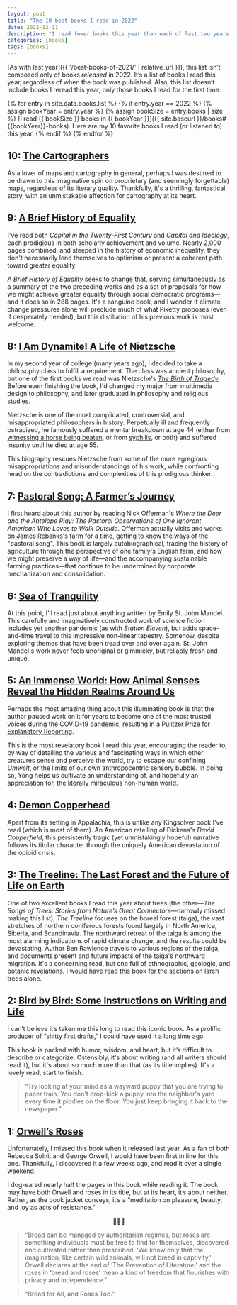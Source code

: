 ```yaml
---
layout: post
title: "The 10 best books I read in 2022"
date: 2022-12-11
description: "I read fewer books this year than each of last two years. I was hoping to retain more from the books I read by taking more time with each book. That said, this year I read some of my favorite books I've <em>ever</em> read."
categories: [books]
tags: [books]
---
```


[As with last year]({{ '/best-books-of-2021/' | relative_url }}), this list isn’t composed only of books _released_ in 2022. It’s a list of books I read this year, regardless of when the book was published. Also, this list doesn’t include books I reread this year, only those books I read for the first time.

{% for entry in site.data.books.list %}
{% if entry.year == 2022 %}
{% assign bookYear = entry.year %}
{% assign bookSize = entry.books | size %}
[I read {{ bookSize }} books in {{ bookYear }}]({{ site.baseurl }}/books#{{bookYear}}-books). Here are my 10 favorite books I read (or listened to) this year.
{% endif %}
{% endfor %}

## 10: <a class="book-title" href="https://www.goodreads.com/book/show/55004093-the-cartographers">The Cartographers</a>

As a lover of maps and cartography in general, perhaps I was destined to be drawn to this imaginative spin on proprietary (and seemingly forgettable) maps, regardless of its literary quality. Thankfully, it's a thrilling, fantastical story, with an unmistakable affection for cartography at its heart.

## 9: <a class="book-title" href="https://en.wikipedia.org/wiki/A_Brief_History_of_Equality">A Brief History of Equality</a>

I've read both <cite>Capital in the Twenty-First Century</cite> and <cite>Capital and Ideology</cite>, each prodigious in both scholarly achievement and volume. Nearly 2,000 pages combined, and steeped in the history of economic inequality, they don't necessarily lend themselves to optimism or present a coherent path toward greater equality. 

<cite>A Brief History of Equality</cite> seeks to change that, serving simultaneously as a summary of the two preceding works and as a set of proposals for how we might achieve greater equality through social democratic programs—and it does so in 288 pages. It's a sanguine book, and I wonder if climate change pressures alone will preclude much of what Piketty proposes (even if desperately needed), but this distillation of his previous work is most welcome.

## 8: <a class="book-title" href="https://www.penguinrandomhouse.com/books/555768/i-am-dynamite-by-sue-prideaux/">I Am Dynamite! A Life of Nietzsche</a>

In my second year of college (many years ago), I decided to take a philosophy class to fulfill a requirement. The class was ancient philosophy, but one of the first books we read was Nietzsche's <cite><a href="https://www.goodreads.com/book/show/568047.The_Birth_of_Tragedy_The_Case_of_Wagner">The Birth of Tragedy</a></cite>. Before even finishing the book, I'd changed my major from multimedia design to philosophy, and later graduated in philosophy and religious studies.

Nietzsche is one of the most complicated, controversial, and misappropriated philosophers in history. Perpetually ill and frequently ostracized, he famously suffered a mental breakdown at age 44 (either from <a href="https://www.faena.com/aleph/the-true-story-of-the-turin-horse-or-nietzsches-horse">witnessing a horse being beaten</a>, or from <a href="https://en.wikipedia.org/wiki/Friedrich_Nietzsche#Insanity_and_death_(1889%E2%80%931900)">syphilis</a>, or both) and suffered insanity until he died at age 55.

This biography rescues Nietzsche from some of the more egregious misappropriations and misunderstandings of his work, while confronting head on the contradictions and complexities of this prodigious thinker.

## 7: <a class="book-title" href="https://www.goodreads.com/book/show/55004160-pastoral-song">Pastoral Song: A Farmer’s Journey</a>

I first heard about this author by reading Nick Offerman's <cite>Where the Deer and the Antelope Play: The Pastoral Observations of One Ignorant American Who Loves to Walk Outside</cite>. Offerman actually visits and works on James Rebanks's farm for a time, getting to know the ways of the "pastoral song". This book is largely autobiographical, tracing the history of agriculture through the perspective of one family's English farm, and how we might preserve a way of life—and the accompanying sustainable farming practices—that continue to be undermined by corporate mechanization and consolidation.

## 6: <a class="book-title" href="https://www.goodreads.com/book/show/58446227-sea-of-tranquility">Sea of Tranquility</a>

At this point, I'll read just about anything written by Emily St. John Mandel. This carefully and imaginatively constructed work of science fiction includes yet another pandemic (as with <cite>Station Eleven</cite>), but adds space-and-time travel to this impressive non-linear tapestry. Somehow, despite exploring themes that have been tread over and over again, St. John Mandel's work never feels unoriginal or gimmicky, but reliably fresh and unique.

## 5: <a class="book-title" href="https://www.penguinrandomhouse.com/books/616914/an-immense-world-by-ed-yong/">An Immense World: How Animal Senses Reveal the Hidden Realms Around Us</a>

Perhaps the most amazing thing about this illuminating book is that the author paused work on it for years to become one of the most trusted voices during the COVID-19 pandemic, resulting in a [Pulitzer Prize for Explanatory Reporting](https://www.theatlantic.com/press-releases/archive/2021/06/the-atlantics-ed-yong-wins-2021-pulitzer-prize-for-explanatory-reporting/619188/).

This is the most revelatory book I read this year, encouraging the reader to, by way of detailing the various and fascinating ways in which other creatures sense and perceive the world, try to escape our confining _Umwelt_, or the limits of our own anthropocentric sensory bubble. In doing so, Yong helps us cultivate an understanding of, and hopefully an appreciation for, the literally miraculous non-human world.

## 4: <a class="book-title" href="https://www.harpercollins.com/products/demon-copperhead-barbara-kingsolver">Demon Copperhead</a>

Apart from its setting in Appalachia, this is unlike any Kingsolver book I've read (which is most of them). An American retelling of Dickens's <cite>David Copperfield</cite>, this persistently tragic (yet unmistakingly hopeful) narrative follows its titular character through the uniquely American devastation of the opioid crisis.

## 3: <a class="book-title" href="https://www.goodreads.com/book/show/56268809-the-treeline">The Treeline: The Last Forest and the Future of Life on Earth</a>

One of two excellent books I read this year about trees (the other—<cite>The Songs of Trees: Stories from Nature’s Great Connectors</cite>—narrowly missed making this list), <cite>The Treeline</cite> focuses on the boreal forest (taiga), the vast stretches of northern coniferous forests found largely in North America, Siberia, and Scandinavia. The northward retreat of the taiga is among the most alarming indications of rapid climate change, and the results could be devastating. Author Ben Rawlence travels to various regions of the taiga, and documents present and future impacts of the taiga's northward migration. It's a concerning read, but one full of ethnographic, geologic, and botanic revelations. I would have read this book for the sections on larch trees alone.

## 2: <a class="book-title" href="https://www.goodreads.com/book/show/48578933-bird-by-bird">Bird by Bird: Some Instructions on Writing and Life</a>

I can’t believe it’s taken me this long to read this iconic book. As a prolific producer of “shitty first drafts,” I could have used it a long time ago.

This book is packed with humor, wisdom, and heart, but it’s difficult to describe or categorize. Ostensibly, it's about writing (and all writers should read it), but it's about so much more than that (as its title implies). It's a lovely read, start to finish.

> “Try looking at your mind as a wayward puppy that you are trying to paper train. You don't drop-kick a puppy into the neighbor's yard every time it piddles on the floor. You just keep bringing it back to the newspaper.” 

## 1: <a class="book-title" href="https://en.wikipedia.org/wiki/Orwell%27s_Roses">Orwell’s Roses</a>

Unfortunately, I missed this book when it released last year. As a fan of both Rebecca Solnit and George Orwell, I would have been first in line for this one. Thankfully, I discovered it a few weeks ago, and read it over a single weekend.

I dog-eared nearly half the pages in this book while reading it. The book may have both Orwell and roses in its title, but at its heart, it’s about neither. Rather, as the book jacket conveys, it’s a “meditation on pleasure, beauty, and joy as acts of resistance.” 

<p style="text-align: center">🌹🌹🌹</p>

> “Bread can be managed by authoritarian regimes, but roses are something individuals must be free to find for themselves, discovered and cultivated rather than prescribed. ‘We know only that the imagination, like certain wild animals, will not breed in captivity,’ Orwell declares at the end of ‘The Prevention of Literature,’ and the roses in ‘bread and roses’ mean a kind of freedom that flourishes with privacy and independence.”

> “Bread for All, and Roses Too.”